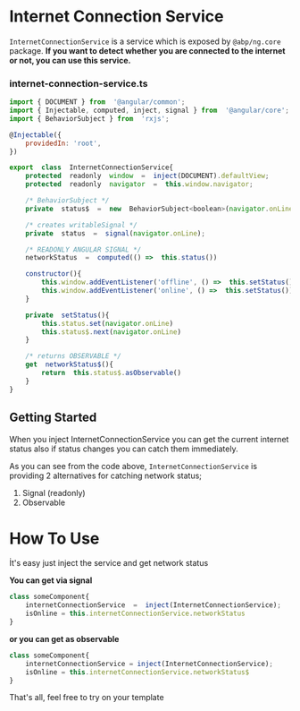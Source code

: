 # Internet Connection Service
`InternetConnectionService` is a service which is exposed by `@abp/ng.core` package. **If you want to detect whether you are connected to the internet or not, you can use this service.**


### internet-connection-service.ts
```js
import { DOCUMENT } from  '@angular/common';
import { Injectable, computed, inject, signal } from  '@angular/core';
import { BehaviorSubject } from  'rxjs';

@Injectable({
	providedIn: 'root',
})

export  class  InternetConnectionService{
	protected  readonly  window  =  inject(DOCUMENT).defaultView;
	protected  readonly  navigator  =  this.window.navigator;

	/* BehaviorSubject */
	private  status$  =  new  BehaviorSubject<boolean>(navigator.onLine)

	/* creates writableSignal */
	private  status  =  signal(navigator.onLine);

	/* READONLY ANGULAR SIGNAL */
	networkStatus  =  computed(() =>  this.status())

	constructor(){
		this.window.addEventListener('offline', () =>  this.setStatus());
		this.window.addEventListener('online', () =>  this.setStatus());
	}

	private  setStatus(){
		this.status.set(navigator.onLine)
		this.status$.next(navigator.onLine)
	}

	/* returns OBSERVABLE */
	get  networkStatus$(){
		return  this.status$.asObservable()
	}
}
```

## Getting Started
When you inject InternetConnectionService you can get the current internet status also if status changes you can catch them immediately.

As you can see from the code above, `InternetConnectionService` is providing 2 alternatives for catching network status;
1. Signal (readonly)
2. Observable


# How To Use
İt's easy just inject the service and get network status

**You can get via signal**
```js
class someComponent{
	internetConnectionService  =  inject(InternetConnectionService);
	isOnline = this.internetConnectionService.networkStatus
}
```
**or you can get as observable**
```js
class someComponent{
	internetConnectionService = inject(InternetConnectionService);
	isOnline = this.internetConnectionService.networkStatus$
}
```

That's all, feel free to try on your template